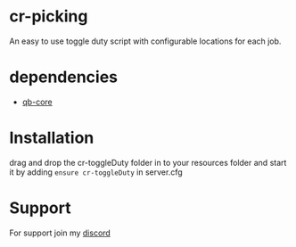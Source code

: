 # cr-picking

An easy to use toggle duty script with configurable locations for each job.

# dependencies

- [qb-core](https://github.com/qbcore-framework/qb-core)

# Installation

drag and drop the cr-toggleDuty folder in to your resources folder and start it by adding `ensure cr-toggleDuty` in server.cfg

# Support

For support join my [discord](https://discord.gg/feS9hMUPuf)
